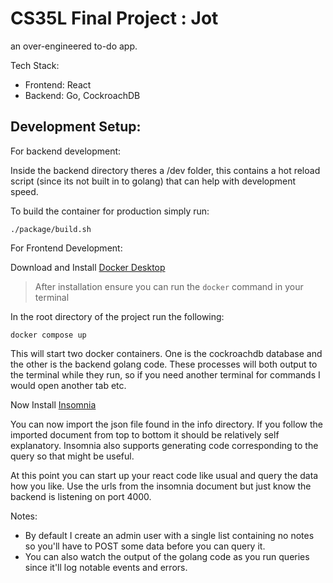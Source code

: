 # CS35L Final Project : Jot

an over-engineered to-do app.

Tech Stack:
- Frontend: React
- Backend: Go, CockroachDB

## Development Setup:

For backend development:

Inside the backend directory theres a /dev folder, this contains a hot reload script (since its not built in to golang) that can help with development speed.

To build the container for production simply run:

```
./package/build.sh
```

For Frontend Development:

Download and Install [Docker Desktop](https://www.docker.com/products/docker-desktop/) 

>After installation ensure you can run the `docker` command in your terminal

In the root directory of the project run the following:

```
docker compose up
```

This will start two docker containers. One is the cockroachdb database and the other is the backend golang code.
These processes will both output to the terminal while they run, so if you need another terminal for commands I would open another tab etc.

Now Install [Insomnia](https://insomnia.rest/download)

You can now import the json file found in the info directory. If you follow the imported document from
top to bottom it should be relatively self explanatory. Insomnia also supports generating code corresponding to the query so that might be useful.

At this point you can start up your react code like usual and query the data how you like. Use the urls from the insomnia document but just know the backend is 
listening on port 4000.

Notes:
- By default I create an admin user with a single list containing no notes so you'll have to POST some data before you can query it.
- You can also watch the output of the golang code as you run queries since it'll log notable events and errors.

